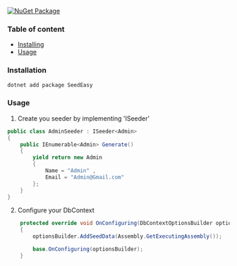 [![NuGet Package](https://img.shields.io/nuget/v/SeedEasy)](https://www.nuget.org/packages/SeedEasy/)

### Table of content

- [Installing](#Installation)
- [Usage](#Usage)

### Installation

  ```bash
  dotnet add package SeedEasy
  ```

### Usage

1. Create you seeder by implementing 'ISeeder'

``` csharp
public class AdminSeeder : ISeeder<Admin>
{
    public IEnumerable<Admin> Generate()
    {
        yield return new Admin 
        { 
            Name = "Admin" ,
            Email = "Admin@Gmail.com"
        };
    }
}
```

2. Configure your DbContext

``` csharp
    protected override void OnConfiguring(DbContextOptionsBuilder optionsBuilder)
    {
        optionsBuilder.AddSeedData(Assembly.GetExecutingAssembly());

        base.OnConfiguring(optionsBuilder);
    }
```
